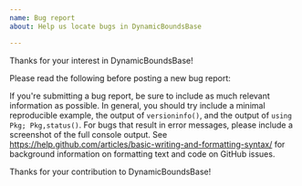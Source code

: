 ```yaml
---
name: Bug report
about: Help us locate bugs in DynamicBoundsBase

---
```


Thanks for your interest in DynamicBoundsBase!

Please read the following before posting a new bug report:

If you're submitting a bug report, be sure to include as much relevant information
as possible. In general, you should try include a minimal reproducible example,
the output of `versioninfo()`, and the output of `using Pkg; Pkg,status()`. For
bugs that result in error messages, please include a screenshot of the full
console output. See https://help.github.com/articles/basic-writing-and-formatting-syntax/
for background information  on formatting text and code on GitHub issues.

Thanks for your contribution to DynamicBoundsBase!
